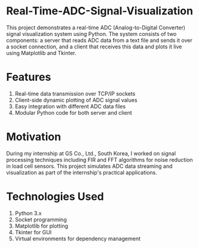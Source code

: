 # Real-Time-ADC-Signal-Visualization
This project demonstrates a real-time ADC (Analog-to-Digital Converter) signal visualization system using Python. The system consists of two components: a server that reads ADC data from a text file and sends it over a socket connection, and a client that receives this data and plots it live using Matplotlib and Tkinter.

# Features
1. Real-time data transmission over TCP/IP sockets
2. Client-side dynamic plotting of ADC signal values
3. Easy integration with different ADC data files
4. Modular Python code for both server and client
   
# Motivation
During my internship at GS Co., Ltd., South Korea, I worked on signal processing techniques including FIR and FFT algorithms for noise reduction in load cell sensors. This project simulates ADC data streaming and visualization as part of the internship's practical applications.

# Technologies Used
1. Python 3.x
2. Socket programming
3. Matplotlib for plotting
4. Tkinter for GUI
5. Virtual environments for dependency management
